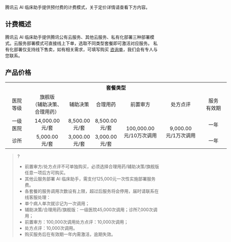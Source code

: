 腾讯云 AI 临床助手提供预付费的计费模式，关于定价详情请查看下方内容。

## 计费概述
腾讯云 AI 临床助手提供腾讯公有云服务、其他云服务、私有化部署三种部署模式。云服务部署模式可直接线上下单，选取不同类型套餐即可激活对应服务。
私有化部署仅支持线下售卖，如有相关需求，可填写购买 [咨询单](https://cloud.tencent.com/apply/p/9z37i78ng7l)，我们会有专人与您联系。

## 产品价格
<table style="width: 718px">
   <tr>
      <th width="0px"  colspan="7" style="text-align:center">套餐类型</td>
   </tr>
   <tr>
      <td style="width:60px;text-align:center">医院<br>等级</td>
      <td style=";text-align:center" >旗舰版<br>
（辅助决策、合理用药）
</td>
      <td style=";text-align:center">辅助决策</td>
      <td style=";text-align:center">合理用药</td>
      <td style="width:120px;text-align:center"  >前置审方</td>
      <td style="width:110px;text-align:center">处方点评</td>
      <td style="width:70px;text-align:center">服务<br>有效期</td>
   </tr>
   <tr>
      <td style="text-align:center">一级<br>医院</td>
      <td style="text-align:center">14,000.00<br>元/套</td>
      <td style="text-align:center">8,500.00<br>元/套</td>
      <td style="text-align:center">8,500.00<br>元/套</td>
      <td rowspan='2' style="text-align:center">100,000.00<br>元/10万次调用</td>
      <td rowspan='2' style="text-align:center">9,000.00<br>元/1万次调用</td>
      <td style="text-align:center">一年</td>
   </tr>
   <tr>
      <td style="text-align:center">诊所</td>
      <td style="text-align:center">5,000.00<br>元/套</td>
      <td style="text-align:center">3,000.00<br>元/套</td>
      <td style="text-align:center">3,000.00<br>元/套</td>
      <td style="text-align:center">一年</td>
   </tr>
</table>

>?
>- 前置审方/处方点评不可单独购买，必须选择合理用药/辅助决策/旗舰版任意一项后方可购买。
>- 其他云服务部署 AI 临床助手，需支付125,000元一次性实施部署服务费。
>- 各套餐的服务调用次数设有上限，超过后服务将会停用，届时请联系在线客服处理：
>  - 单个病人单次就诊记为一次调用；
>  -  辅助决策/合理用药/旗舰版：一级医院45,000次调用；诊所7,000次调用；
>  -  前置审方：100,000次调用处方点评：10,000次调用；
>  -  处方点评：10,000次调用。
>- 购买服务后在有效期一年内需激活，逾期失效。



